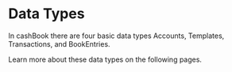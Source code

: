# Data Types

In cashBook there are four basic data types Accounts, Templates, Transactions, and BookEntries.

Learn more about these data types on the following pages.
